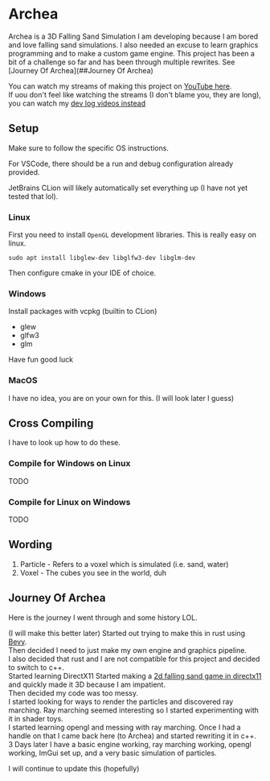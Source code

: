 # Archea
Archea is a 3D Falling Sand Simulation I am developing because I am bored and love falling sand simulations.
I also needed an excuse to learn graphics programming and to make a custom game engine.
This project has been a bit of a challenge so far and has been through multiple rewrites. See [Journey Of Archea](##Journey Of Archea)

You can watch my streams of making this project on [YouTube here](https://www.youtube.com/playlist?list=PLegENDHYPkX28wjNpFBd16ikRTgV8ekCf).  
If uou don't feel like watching the streams (I don't blame you, they are long), you can watch my [dev log videos instead](https://www.youtube.com/playlist?list=PLegENDHYPkX0YnBPZnPjTTeSgQtDirN8P)

## Setup
Make sure to follow the specific OS instructions.

For VSCode, there should be a run and debug configuration already provided.

JetBrains CLion will likely automatically set everything up (I have not yet tested that lol).

### Linux
First you need to install `OpenGL` development libraries. This is really easy on linux.
```shell
sudo apt install libglew-dev libglfw3-dev libglm-dev
```

Then configure cmake in your IDE of choice.

### Windows
Install packages with vcpkg (builtin to CLion)
- glew
- glfw3
- glm

Have fun good luck

### MacOS
I have no idea, you are on your own for this. (I will look later I guess)

## Cross Compiling
I have to look up how to do these.

### Compile for Windows on Linux
TODO

### Compile for Linux on Windows
TODO

## Wording
1. Particle - Refers to a voxel which is simulated (i.e. sand, water)
2. Voxel - The cubes you see in the world, duh

## Journey Of Archea
Here is the journey I went through and some history LOL.

(I will make this better later)
Started out trying to make this in rust using [Bevy]().  
Then decided I need to just make my own engine and graphics pipeline.  
I also decided that rust and I are not compatible for this project and decided to switch to c++.  
Started learning DirectX11
Started making a [2d falling sand game in directx11]() and quickly made it 3D because I am impatient.  
Then decided my code was too messy.  
I started looking for ways to render the particles and discovered ray marching. Ray marching seemed interesting
  so I started experimenting with it in shader toys.  
I started learning opengl and messing with ray marching. Once I had a handle on that I came back here (to Archea)
  and started rewriting it in c++.  
3 Days later I have a basic engine working, ray marching working, opengl working, ImGui set up, and a very basic simulation of particles.  


I will continue to update this (hopefully)
